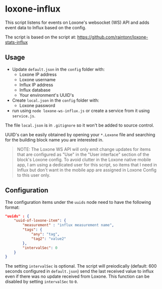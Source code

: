 # loxone-influx

This script listens for events on Loxone's websocket (WS) API and adds event data to Influx based on the config.

The script is based on the script at: https://github.com/raintonr/loxone-stats-influx

## Usage

- Update `default.json` in the `config` folder with:
  - Loxone IP address
  - Loxone username
  - Influx IP address
  - Influx database
  - Your environment's UUID's
- Create `local.json` in the `config` folder with:
  - Loxone password
- run using `node loxone-ws-influx.js` or create a service from it using `service.js`.

The file `local.json` is in `.gitignore` so it won't be added to source control.

UUID's can be easily obtained by opening your `*.Loxone` file and searching for the building block name you are interested in. 

>NOTE: The Loxone WS API will only emit change updates for items that are configured as "Use" in the "User interface" section of the block's Loxone config.
> To avoid clutter in the Loxone native mobile app, I am using a dedicated user for this script, so items that I need in Influx but don't want in the mobile app are assigned in Loxone Config to this user only.

## Configuration

The configuration items under the `uuids` node need to have the following format:

```json
"uuids" : {
    "uuid-of-loxone-item": {
        "measurement" : "influx measurement name",
        "tags": {
            "any": "tag",
            "tag2": "value2"
        },
        "intervalSec": 0
    }
}
```

The setting `intervalSec` is optional. The script will preiodically (default: 600 seconds configured in `default.json`) send the last received value to influx even if there was no update received from Loxone. This function can be disabled by setting `intervalSec` to `0`.


